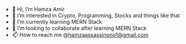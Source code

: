 - 👋 Hi, I’m Hamza Amir
- 👀 I’m interested in Crypto, Programming, Stocks and things like that
- 🌱 I’m currently learning MERN Stack
- 💞️ I’m looking to collaborate after learning MERN Stack
- 📫 How to reach me @hamzaassassinono1@gmail.com

<!---
HamzaAmir-trader/HamzaAmir-trader is a ✨ special ✨ repository because its `README.md` (this file) appears on your GitHub profile.
You can click the Preview link to take a look at your changes.
--->
